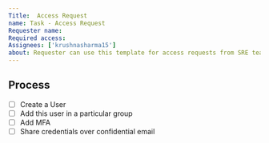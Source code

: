 ```yaml
---
Title:  Access Request
name: Task - Access Request
Requester name: 
Required access: 
Assignees: ['krushnasharma15']
about: Requester can use this template for access requests from SRE team.
---
```



## Process

- [ ] Create a User 
- [ ] Add this user in a particular group
- [ ] Add MFA
- [ ] Share credentials over confidential email
